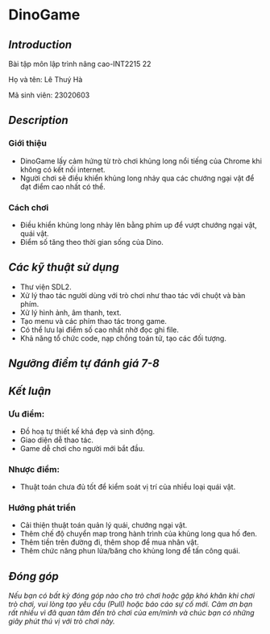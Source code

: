 # DinoGame
## _Introduction_
Bài tập môn lập trình nâng cao-INT2215 22

Họ và tên: Lê Thuý Hà

Mã sinh viên: 23020603

## _Description_
### Giới thiệu
- DinoGame lấy cảm hứng từ trò chơi khủng long nổi tiếng của Chrome khi không có kết nối internet.
- Người chơi sẽ điều khiển khủng long nhảy qua các chướng ngại vật để đạt điểm cao nhất có thể.
### Cách chơi
- Điều khiển khủng long nhảy lên bằng phím up để vượt chướng ngại vật, quái vật.
- Điểm số tăng theo thời gian sống của Dino.

## _Các kỹ thuật sử dụng_
- Thư viện SDL2.
- Xử lý thao tác người dùng với trò chơi như thao tác với chuột và bàn phím.
- Xử lý hình ảnh, âm thanh, text.
- Tạo menu và các phím thao tác trong game.
- Có thể lưu lại điểm số cao nhất nhờ đọc ghi file.
- Khả năng tổ chức code, nạp chồng toán tử, tạo các đối tượng.

## _Ngưỡng điểm tự đánh giá 7-8_

## _Kết luận_
### Ưu điểm:
- Đồ hoạ tự thiết kế khá đẹp và sinh động.
- Giao diện dễ thao tác.
- Game dễ chơi cho người mới bắt đầu.
### Nhược điểm:
- Thuật toán chưa đủ tốt để kiểm soát vị trí của nhiều loại quái vật.
### Hướng phát triển
- Cải thiện thuật toán quản lý quái, chướng ngại vật.
- Thêm chế độ chuyển map trong hành trình của khủng long qua hố đen.
- Thêm tiền trên đường đi, thêm shop để mua nhân vật.
- Thêm chức năng phun lửa/băng cho khủng long để tấn công quái.
## _Đóng góp_
_Nếu bạn có bất kỳ đóng góp nào cho trò chơi hoặc gặp khó khăn khi chơi trò chơi, vui lòng tạo yêu cầu (Pull) hoặc báo cáo sự cố mới. Cảm ơn bạn rất nhiều vì đã quan tâm đến trò chơi của em/mình và chúc bạn có những giây phút thú vị với trò chơi này._
